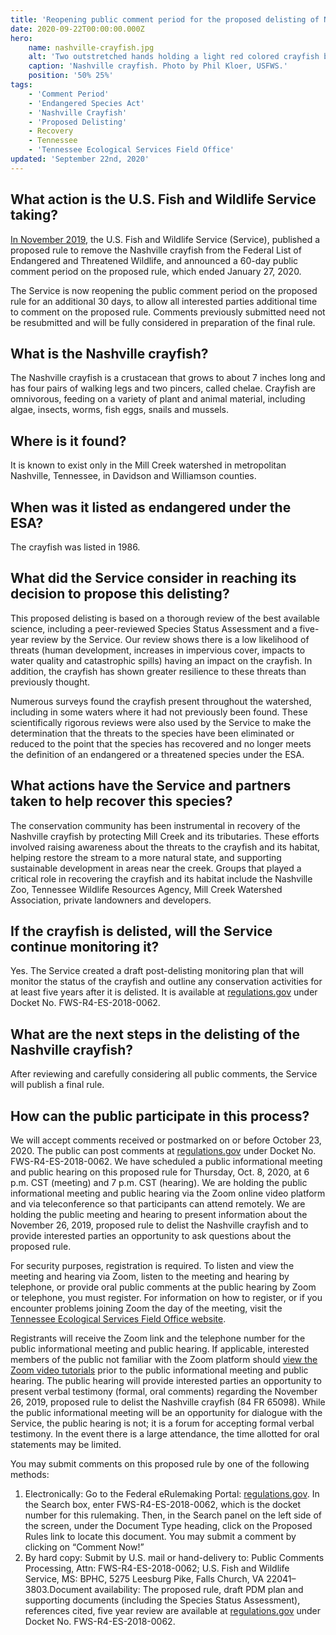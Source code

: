 ```yaml
---
title: 'Reopening public comment period for the proposed delisting of Nashville crayfish'
date: 2020-09-22T00:00:00.000Z
hero:
    name: nashville-crayfish.jpg
    alt: 'Two outstretched hands holding a light red colored crayfish by the claws'
    caption: 'Nashville crayfish. Photo by Phil Kloer, USFWS.'
    position: '50% 25%'
tags:
    - 'Comment Period'
    - 'Endangered Species Act'
    - 'Nashville Crayfish'
    - 'Proposed Delisting'
    - Recovery
    - Tennessee
    - 'Tennessee Ecological Services Field Office'
updated: 'September 22nd, 2020'
---
```


## What action is the U.S. Fish and Wildlife Service taking?

[In November 2019](/news/2019/11/nashville-crayfish-proposed-delisting-is-a-hometown-success-story/), the U.S. Fish and Wildlife Service (Service), published a proposed rule to remove the Nashville crayfish from the Federal List of Endangered and Threatened Wildlife, and announced a 60-day public comment period on the proposed rule, which ended January 27, 2020.

The Service is now reopening the public comment period on the proposed rule for an additional 30 days, to allow all interested parties additional time to comment on the proposed rule. Comments previously submitted need not be resubmitted and will be fully considered in preparation of the final rule.

## What is the Nashville crayfish?

The Nashville crayfish is a crustacean that grows to about 7 inches long and has four pairs of walking legs and two pincers, called chelae. Crayfish are omnivorous, feeding on a variety of plant and animal material, including algae, insects, worms, fish eggs, snails and mussels.

## Where is it found?

It is known to exist only in the Mill Creek watershed in metropolitan Nashville, Tennessee, in Davidson and Williamson counties.

## When was it listed as endangered under the ESA?

The crayfish was listed in 1986.

## What did the Service consider in reaching its decision to propose this delisting?

This proposed delisting is based on a thorough review of the best available science, including a peer-reviewed Species Status Assessment and a five-year review by the Service. Our review shows there is a low likelihood of threats (human development, increases in impervious cover, impacts to water quality and catastrophic spills) having an impact on the crayfish. In addition, the crayfish has shown greater resilience to these threats than previously thought.

Numerous surveys found the crayfish present throughout the watershed, including in some waters where it had not previously been found. These scientifically rigorous reviews were also used by the Service to make the determination that the threats to the species have been eliminated or reduced to the point that the species has recovered and no longer meets the definition of an endangered or a threatened species under the ESA.

## What actions have the Service and partners taken to help recover this species?

The conservation community has been instrumental in recovery of the Nashville crayfish by protecting Mill Creek and its tributaries. These efforts involved raising awareness about the threats to the crayfish and its habitat, helping restore the stream to a more natural state, and supporting sustainable development in areas near the creek. Groups that played a critical role in recovering the crayfish and its habitat include the Nashville Zoo, Tennessee Wildlife Resources Agency, Mill Creek Watershed Association, private landowners and developers.

## If the crayfish is delisted, will the Service continue monitoring it?

Yes. The Service created a draft post-delisting monitoring plan that will monitor the status of the crayfish and outline any conservation activities for at least five years after it is delisted. It is available at [regulations.gov](https://www.regulations.gov) under Docket No. FWS-R4-ES-2018-0062.

## What are the next steps in the delisting of the Nashville crayfish?

After reviewing and carefully considering all public comments, the Service will publish a final rule. 

## How can the public participate in this process?

We will accept comments received or postmarked on or before October 23, 2020.  The public can post comments at [regulations.gov](https://www.regulations.gov) under Docket No. FWS-R4-ES-2018-0062.
We have scheduled a public informational meeting and public hearing on this proposed rule for Thursday, Oct. 8, 2020, at 6 p.m. CST (meeting) and 7 p.m. CST (hearing). We are holding the public informational meeting and public hearing via the Zoom online video platform and via teleconference so that participants can attend remotely.  We are holding the public meeting and hearing to present information about the November 26, 2019, proposed rule to delist the Nashville crayfish and to provide interested parties an opportunity to ask questions about the proposed rule.

For security purposes, registration is required.  To listen and view the meeting and hearing via Zoom, listen to the meeting and hearing by telephone, or provide oral public comments at the public hearing by Zoom or telephone, you must register.  For information on how to register, or if you encounter problems joining Zoom the day of the meeting, visit the [Tennessee Ecological Services Field Office website](https://www.fws.gov/cookeville).

Registrants will receive the Zoom link and the telephone number for the public informational meeting and public hearing. If applicable, interested members of the public not familiar with the Zoom platform should [view the Zoom video tutorials](https://support.zoom.us/hc/en-us/articles/206618765-Zoom-video-tutorials) prior to the public informational meeting and public hearing.
The public hearing will provide interested parties an opportunity to present verbal testimony (formal, oral comments) regarding the November 26, 2019, proposed rule to delist the Nashville crayfish (84 FR 65098). While the public informational meeting will be an opportunity for dialogue with the Service, the public hearing is not; it is a forum for accepting formal verbal testimony.  In the event there is a large attendance, the time allotted for oral statements may be limited.

You may submit comments on this proposed rule by one of the following methods:

1. Electronically:  Go to the Federal eRulemaking Portal: [regulations.gov](https://www.regulations.gov).  In the Search box, enter  FWS-R4-ES-2018-0062, which is the docket number for this rulemaking.  Then, in the Search panel on the left side of the screen, under the Document Type heading, click on the Proposed Rules link to locate this document.  You may submit a comment by clicking on “Comment Now!”
2. By hard copy:  Submit by U.S. mail or hand-delivery to:  Public Comments Processing, Attn:   FWS-R4-ES-2018-0062; U.S. Fish and Wildlife Service, MS: BPHC, 5275 Leesburg Pike, Falls Church, VA 22041–3803.Document availability:  The proposed rule, draft PDM plan and supporting documents (including the Species Status Assessment), references cited, five year review are available at [regulations.gov](https://www.regulations.gov) under Docket No. FWS-R4-ES-2018-0062.